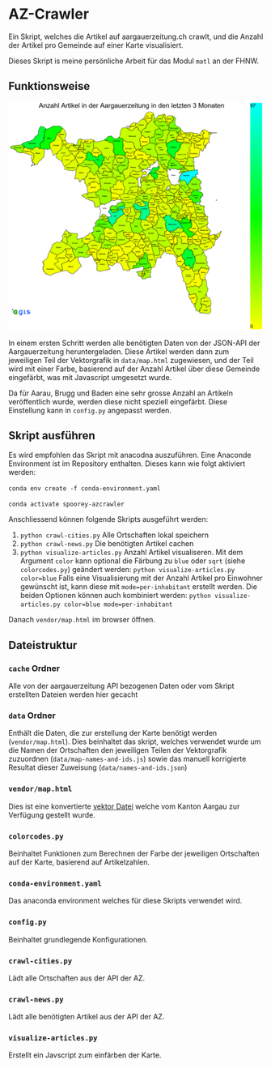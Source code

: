 # AZ-Crawler
Ein Skript, welches die Artikel auf aargauerzeitung.ch crawlt, und die Anzahl der Artikel pro Gemeinde auf einer Karte visualisiert.

Dieses Skript is meine persönliche Arbeit für das Modul `matl` an der FHNW.

## Funktionsweise

![Beispiel Karte](data/example.png)

In einem ersten Schritt werden alle benötigten Daten von der JSON-API der Aargauerzeitung heruntergeladen.
Diese Artikel werden dann zum jeweiligen Teil der Vektorgrafik in  `data/map.html` zugewiesen, und der Teil wird mit einer Farbe, basierend auf der Anzahl Artikel über diese Gemeinde eingefärbt, was mit Javascript umgesetzt wurde.

Da für Aarau, Brugg und Baden eine sehr grosse Anzahl an Artikeln veröffentlich wurde, werden diese nicht speziell eingefärbt. Diese Einstellung kann in `config.py` angepasst werden.

## Skript ausführen
Es wird empfohlen das Skript mit anacodna auszuführen. Eine Anaconde Environment ist im Repository enthalten.
Dieses kann wie folgt aktiviert werden:

`conda env create -f conda-environment.yaml`

`conda activate spoorey-azcrawler`

Anschliessend können folgende Skripts ausgeführt werden:
1. `python crawl-cities.py` Alle Ortschaften lokal speichern
2. `python crawl-news.py` Die benötigten Artikel cachen
3. `python visualize-articles.py` Anzahl Artikel visualiseren. Mit dem Argument `color` kann optional die Färbung zu `blue` oder `sqrt` (siehe `colorcodes.py`) geändert werden: `python visualize-articles.py color=blue`
Falls eine Visualisierung mit der Anzahl Artikel pro Einwohner gewünscht ist, kann diese mit `mode=per-inhabitant` erstellt werden.
Die beiden Optionen können auch kombiniert werden: `python visualize-articles.py color=blue mode=per-inhabitant`

Danach `vendor/map.html` im browser öffnen.

## Dateistruktur
### `cache` Ordner
Alle von der aargauerzeitung API bezogenen Daten oder vom Skript erstellten Dateien werden hier gecacht
### `data` Ordner
Enthält die Daten, die zur erstellung der Karte benötigt werden (`vendor/map.html`). Dies beinhaltet das skript, welches verwendet wurde um die Namen der Ortschaften den jeweiligen Teilen der Vektorgrafik zuzuordnen (`data/map-names-and-ids.js`) sowie das manuell korrigierte Resultat dieser Zuweisung (`data/names-and-ids.json`)
### `vendor/map.html`
Dies ist eine konvertierte [vektor Datei](https://www.ag.ch/de/dfr/geoportal/themenkarten/download/Kartendownload.jsp) welche vom Kanton Aargau zur Verfügung gestellt wurde.
### `colorcodes.py`
Beinhaltet Funktionen zum Berechnen der Farbe der jeweiligen Ortschaften auf der Karte, basierend auf Artikelzahlen.
### `conda-environment.yaml`
Das anaconda environment welches für diese Skripts verwendet wird.
### `config.py`
Beinhaltet grundlegende Konfigurationen.
### `crawl-cities.py`
Lädt alle Ortschaften aus der API der AZ.
### `crawl-news.py`
Lädt alle benötigten Artikel aus der API der AZ.
### `visualize-articles.py`
Erstellt ein Javscript zum einfärben der Karte.

